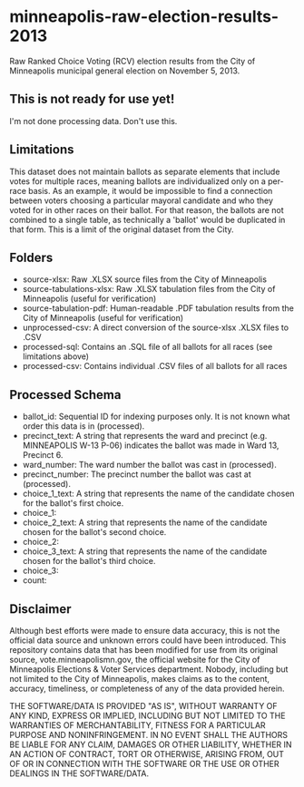 minneapolis-raw-election-results-2013
=====================================

Raw Ranked Choice Voting (RCV) election results from the City of Minneapolis municipal general election on November 5, 2013.

## This is not ready for use yet!

I'm not done processing data. Don't use this.

## Limitations

This dataset does not maintain ballots as separate elements that include votes for multiple races, meaning ballots are individualized only on a per-race basis. As an example, it would be impossible to find a connection between voters choosing a particular mayoral candidate and who they voted for in other races on their ballot. For that reason, the ballots are not combined to a single table, as technically a 'ballot' would be duplicated in that form. This is a limit of the original dataset from the City.

## Folders

* source-xlsx: Raw .XLSX source files from the City of Minneapolis 
* source-tabulations-xlsx: Raw .XLSX tabulation files from the City of Minneapolis (useful for verification)
* source-tabulation-pdf: Human-readable .PDF tabulation results from the City of Minneapolis (useful for verification)
* unprocessed-csv: A direct conversion of the source-xlsx .XLSX files to .CSV
* processed-sql: Contains an .SQL file of all ballots for all races (see limitations above)
* processed-csv: Contains individual .CSV files of all ballots for all races

## Processed Schema

* ballot_id: Sequential ID for indexing purposes only. It is not known what order this data is in (processed).
* precinct_text: A string that represents the ward and precinct (e.g. MINNEAPOLIS W-13 P-06) indicates the ballot was made in Ward 13, Precinct 6.
* ward_number: The ward number the ballot was cast in (processed).
* precinct_number: The precinct number the ballot was cast at (processed).
* choice_1_text: A string that represents the name of the candidate chosen for the ballot's first choice.
* choice_1: 
* choice_2_text: A string that represents the name of the candidate chosen for the ballot's second choice.
* choice_2: 
* choice_3_text: A string that represents the name of the candidate chosen for the ballot's third choice.
* choice_3: 
* count:

## Disclaimer

Although best efforts were made to ensure data accuracy, this is not the official data source and unknown errors could have been introduced. This repository contains data that has been modified for use from its original source, vote.minneapolismn.gov, the official website for the City of Minneapolis Elections & Voter Services department. Nobody, including but not limited to the City of Minneapolis, makes claims as to the content, accuracy, timeliness, or completeness of any of the data provided herein.

THE SOFTWARE/DATA IS PROVIDED "AS IS", WITHOUT WARRANTY OF ANY KIND, EXPRESS OR IMPLIED, INCLUDING BUT NOT LIMITED TO THE WARRANTIES OF MERCHANTABILITY, FITNESS FOR A PARTICULAR PURPOSE AND NONINFRINGEMENT. IN NO EVENT SHALL THE AUTHORS BE LIABLE FOR ANY CLAIM, DAMAGES OR OTHER LIABILITY, WHETHER IN AN ACTION OF CONTRACT, TORT OR OTHERWISE, ARISING FROM, OUT OF OR IN CONNECTION WITH THE SOFTWARE OR THE USE OR OTHER DEALINGS IN THE SOFTWARE/DATA.

